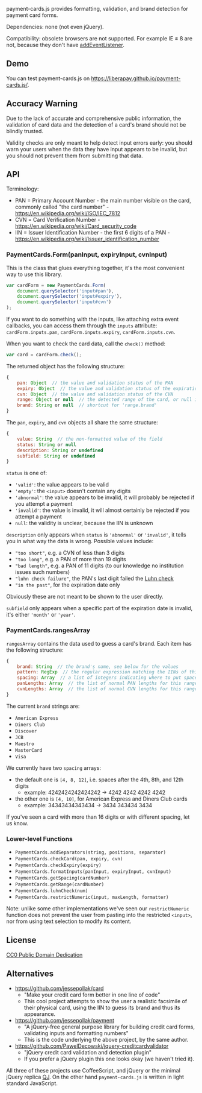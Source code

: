 payment-cards.js provides formatting, validation, and brand detection for payment card forms.

Dependencies: none (not even jQuery).

Compatibility: obsolete browsers are not supported. For example IE ≤ 8 are not, because they don't have [addEventListener](https://developer.mozilla.org/en-US/docs/Web/API/EventTarget/addEventListener).

## Demo

You can test payment-cards.js on <https://liberapay.github.io/payment-cards.js/>.

## Accuracy Warning

Due to the lack of accurate and comprehensive public information, the validation of card data and the detection of a card's brand should not be blindly trusted.

Validity checks are only meant to help detect input errors early: you should warn your users when the data they have input appears to be invalid, but you should not prevent them from submitting that data.

## API

Terminology:

- PAN = Primary Account Number - the main number visible on the card, commonly called "the card number" - https://en.wikipedia.org/wiki/ISO/IEC_7812
- CVN = Card Verification Number - https://en.wikipedia.org/wiki/Card_security_code
- IIN = Issuer Identification Number - the first 6 digits of a PAN - https://en.wikipedia.org/wiki/Issuer_identification_number

### PaymentCards.Form(panInput, expiryInput, cvnInput)

This is the class that glues everything together, it's the most convenient way to use this library.

```js
var cardForm = new PaymentCards.Form(
    document.querySelector('input#pan'),
    document.querySelector('input#expiry'),
    document.querySelector('input#cvn')
);
```

If you want to do something with the inputs, like attaching extra event callbacks, you can access them through the `inputs` attribute: `cardForm.inputs.pan`, `cardForm.inputs.expiry`, `cardForm.inputs.cvn`.

When you want to check the card data, call the `check()` method:

```js
var card = cardForm.check();
```

The returned object has the following structure:

```js
{
    pan: Object  // the value and validation status of the PAN
    expiry: Object  // the value and validation status of the expiration date
    cvn: Object  // the value and validation status of the CVN
    range: Object or null  // the detected range of the card, or null if the IIN is unknown, see 'rangesArray' for details
    brand: String or null  // shortcut for 'range.brand'
}
```

The `pan`, `expiry`, and `cvn` objects all share the same structure:

```js
{
    value: String  // the non-formatted value of the field
    status: String or null
    description: String or undefined
    subfield: String or undefined
}
```

`status` is one of:

- `'valid'`: the value appears to be valid
- `'empty'`: the `<input>` doesn't contain any digits
- `'abnormal'`: the value appears to be invalid, it will probably be rejected if you attempt a payment
- `'invalid'`: the value is invalid, it will almost certainly be rejected if you attempt a payment
- `null`: the validity is unclear, because the IIN is unknown

`description` only appears when `status` is `'abnormal'` or `'invalid'`, it tells you in what way the data is wrong. Possible values include:

- `"too short"`, e.g. a CVN of less than 3 digits
- `"too long"`,  e.g. a PAN of more than 19 digits
- `"bad length"`, e.g. a PAN of 11 digits (to our knowledge no institution issues such numbers)
- `"luhn check failure"`, the PAN's last digit failed the [Luhn check](https://en.wikipedia.org/wiki/Luhn_algorithm)
- `"in the past"`, for the expiration date only

Obviously these are not meant to be shown to the user directly.

`subfield` only appears when a specific part of the expiration date is invalid, it's either `'month'` or `'year'`.

### PaymentCards.rangesArray

`rangesArray` contains the data used to guess a card's brand. Each item has the following structure:

```js
{
    brand: String  // the brand's name, see below for the values
    pattern: RegExp  // the regular expression matching the IINs of this range, e.g. /^4/ for Visa
    spacing: Array  // a list of integers indicating where to put spaces when formatting a PAN
    panLengths: Array  // the list of normal PAN lengths for this range
    cvnLengths: Array  // the list of normal CVN lengths for this range
}
```

The current `brand` strings are:

- `American Express`
- `Diners Club`
- `Discover`
- `JCB`
- `Maestro`
- `MasterCard`
- `Visa`

We currently have two `spacing` arrays:

- the default one is `[4, 8, 12]`, i.e. spaces after the 4th, 8th, and 12th digits
  - example: 4242424242424242 → 4242 4242 4242 4242
- the other one is `[4, 10]`, for American Express and Diners Club cards
  - example: 34343434343434 → 3434 343434 3434

If you've seen a card with more than 16 digits or with different spacing, let us know.

### Lower-level Functions

- `PaymentCards.addSeparators(string, positions, separator)`
- `PaymentCards.checkCard(pan, expiry, cvn)`
- `PaymentCards.checkExpiry(expiry)`
- `PaymentCards.formatInputs(panInput, expiryInput, cvnInput)`
- `PaymentCards.getSpacing(cardNumber)`
- `PaymentCards.getRange(cardNumber)`
- `PaymentCards.luhnCheck(num)`
- `PaymentCards.restrictNumeric(input, maxLength, formatter)`

Note: unlike some other implementations we've seen our `restrictNumeric` function does not prevent the user from pasting into the restricted `<input>`, nor from using text selection to modify its content.

## License

[CC0 Public Domain Dedication](http://creativecommons.org/publicdomain/zero/1.0/)

## Alternatives

- https://github.com/jessepollak/card
  - "Make your credit card form better in one line of code"
  - This cool project attempts to show the user a realistic facsimile of their physical card, using the IIN to guess its brand and thus its appearance.
- https://github.com/jessepollak/payment
  - "A jQuery-free general purpose library for building credit card forms, validating inputs and formatting numbers"
  - This is the code underlying the above project, by the same author.
- https://github.com/PawelDecowski/jquery-creditcardvalidator
  - "jQuery credit card validation and detection plugin"
  - If you prefer a jQuery plugin this one looks okay (we haven't tried it).

All three of these projects use CoffeeScript, and jQuery or the minimal jQuery replica [QJ](https://github.com/jessepollak/qj). On the other hand `payment-cards.js` is written in light standard JavaScript.
